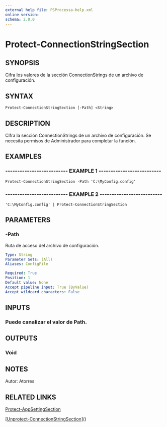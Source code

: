 ```yaml
---
external help file: PSProcessa-help.xml
online version: 
schema: 2.0.0
---
```


# Protect-ConnectionStringSection

## SYNOPSIS
Cifra los valores de la sección ConnectionStrings de un archivo de configuración.

## SYNTAX

```
Protect-ConnectionStringSection [-Path] <String>
```

## DESCRIPTION
Cifra la sección ConnectionStrings de un archivo de configuración.
Se necesita permisos de Administrador para completar la función.

## EXAMPLES

### -------------------------- EXAMPLE 1 --------------------------
```
Protect-ConnectionStringSection -Path 'C:\MyConfig.config'
```

### -------------------------- EXAMPLE 2 --------------------------
```
'C:\MyConfig.config' | Protect-ConnectionStringSection
```

## PARAMETERS

### -Path
Ruta de acceso del archivo de configuración.

```yaml
Type: String
Parameter Sets: (All)
Aliases: ConfigFile

Required: True
Position: 1
Default value: None
Accept pipeline input: True (ByValue)
Accept wildcard characters: False
```

## INPUTS

### Puede canalizar el valor de Path.

## OUTPUTS

### Void

## NOTES
Autor: Atorres

## RELATED LINKS

[Protect-AppSettingSection]()

[[Unprotect-ConnectionStringSection](Unprotect-ConnectionStringSection.md)]()

